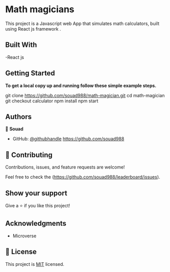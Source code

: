 # Math magicians

This project is a Javascript web App that simulates math calculators, built using React js framework .

## Built With


-React js

## Getting Started

**To get a local copy up and running follow these simple example steps.**

git clone https://github.com/souad988/math-magician.git
cd math-magician
git checkout calculator
npm install
npm start

## Authors

👤 **Souad**

- GitHub: [@githubhandle](https://github.com/souad988)
  https://github.com/souad988


## 🤝 Contributing

Contributions, issues, and feature requests are welcome!

Feel free to check the (https://github.com/souad988/leaderboard/issues).

## Show your support

Give a ⭐️ if you like this project!

## Acknowledgments
- Microverse

## 📝 License

This project is [MIT](./MIT.md) licensed.


